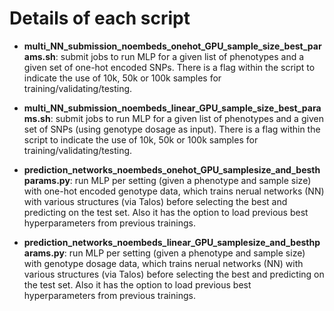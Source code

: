 # Details of each script


- **multi_NN_submission_noembeds_onehot_GPU_sample_size_best_params.sh**: submit jobs to run MLP for a given list of phenotypes and a given set of one-hot encoded SNPs. There is a flag within the script to indicate the use of 10k, 50k or 100k samples for training/validating/testing.

- **multi_NN_submission_noembeds_linear_GPU_sample_size_best_params.sh**: submit jobs to run MLP for a given list of phenotypes and a given set of SNPs (using genotype dosage as input). There is a flag within the script to indicate the use of 10k, 50k or 100k samples for training/validating/testing.

- **prediction_networks_noembeds_onehot_GPU_samplesize_and_besthparams.py**: run MLP per setting (given a phenotype and sample size) with one-hot encoded genotype data, which trains nerual networks (NN) with various structures (via Talos) before selecting the best and predicting on the test set. Also it has the option to load previous best hyperparameters from previous trainings.

- **prediction_networks_noembeds_linear_GPU_samplesize_and_besthparams.py**: run MLP per setting (given a phenotype and sample size) with genotype dosage data, which trains nerual networks (NN) with various structures (via Talos) before selecting the best and predicting on the test set. Also it has the option to load previous best hyperparameters from previous trainings.



